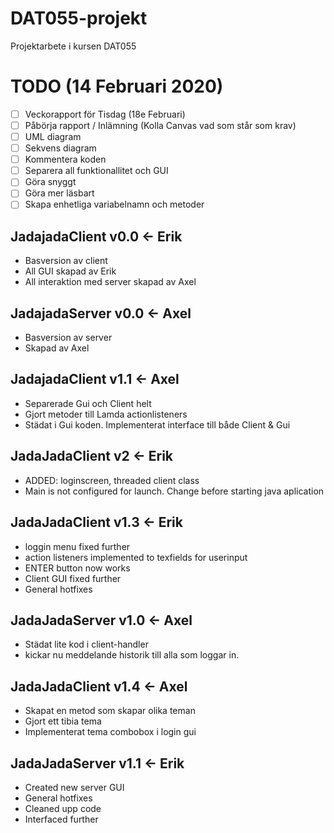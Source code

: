 # DAT055-projekt
Projektarbete i kursen DAT055 

# TODO (14 Februari 2020)
- [ ] Veckorapport för Tisdag (18e Februari)
- [ ] Påbörja rapport / Inlämning (Kolla Canvas vad som står som krav)
- [ ] UML diagram
- [ ] Sekvens diagram
- [ ] Kommentera koden
- [ ] Separera all funktionallitet och GUI
- [ ] Göra snyggt
- [ ] Göra mer läsbart
- [ ] Skapa enhetliga variabelnamn och metoder

## JadajadaClient v0.0 <- Erik
- Basversion av client
- All GUI skapad av Erik
- All interaktion med server skapad av Axel


## JadajadaServer v0.0 <- Axel
- Basversion av server
- Skapad av Axel

## JadajadaClient v1.1 <- Axel
- Separerade Gui och Client helt
- Gjort metoder till Lamda actionlisteners 
- Städat i Gui koden. Implementerat interface till både Client & Gui

## JadaJadaClient v2 <- Erik
- ADDED: loginscreen, threaded client class
- Main is not configured for launch. Change before starting java aplication

## JadaJadaClient v1.3 <- Erik
- loggin menu fixed further
- action listeners implemented to texfields for userinput
- ENTER button now works 
- Client GUI fixed further
- General hotfixes

## JadaJadaServer v1.0 <- Axel
- Städat lite kod i client-handler
- kickar nu meddelande historik till alla som loggar in.

## JadaJadaClient v1.4 <- Axel
- Skapat en metod som skapar olika teman
- Gjort ett tibia tema
- Implementerat tema combobox i login gui

## JadaJadaServer v1.1 <- Erik
- Created new server GUI
- General hotfixes
- Cleaned upp code
- Interfaced further


